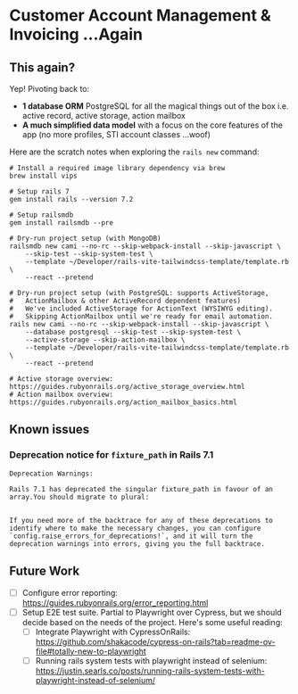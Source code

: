 # Customer Account Management & Invoicing ...Again

## This again?

Yep! Pivoting back to:

- **1 database ORM** PostgreSQL for all the magical things out of the box i.e. active record, active storage, action mailbox
- **A much simplified data model** with a focus on the core features of the app (no more profiles, STI account classes ...woof) 

Here are the scratch notes when exploring the `rails new` command:

```shell
# Install a required image library dependency via brew
brew install vips

# Setup rails 7
gem install rails --version 7.2

# Setup railsmdb
gem install railsmdb --pre

# Dry-run project setup (with MongoDB)
railsmdb new cami --no-rc --skip-webpack-install --skip-javascript \
	--skip-test --skip-system-test \
	--template ~/Developer/rails-vite-tailwindcss-template/template.rb \
	--react --pretend
	
# Dry-run project setup (with PostgreSQL: supports ActiveStorage, 
#   ActionMailbox & other ActiveRecord dependent features)
#   We've included ActiveStorage for ActionText (WYSIWYG editing).
#   Skipping ActionMailbox until we're ready for email automation.
rails new cami --no-rc --skip-webpack-install --skip-javascript \
	--database postgresql --skip-test --skip-system-test \
	--active-storage --skip-action-mailbox \
	--template ~/Developer/rails-vite-tailwindcss-template/template.rb \
	--react --pretend
	
# Active storage overview: https://guides.rubyonrails.org/active_storage_overview.html
# Action mailbox overview: https://guides.rubyonrails.org/action_mailbox_basics.html
```

## Known issues 

### Deprecation notice for `fixture_path` in Rails 7.1

```shell
Deprecation Warnings:

Rails 7.1 has deprecated the singular fixture_path in favour of an array.You should migrate to plural:


If you need more of the backtrace for any of these deprecations to
identify where to make the necessary changes, you can configure
`config.raise_errors_for_deprecations!`, and it will turn the
deprecation warnings into errors, giving you the full backtrace.
```

## Future Work

- [ ] Configure error reporting: <https://guides.rubyonrails.org/error_reporting.html>
- [ ] Setup E2E test suite. Partial to Playwright over Cypress, but we should decide based on the needs of the project. Here's some useful reading:
  - [ ] Integrate Playwright with CypressOnRails: <https://github.com/shakacode/cypress-on-rails?tab=readme-ov-file#totally-new-to-playwright>
  - [ ] Running rails system tests with playwright instead of selenium: https://justin.searls.co/posts/running-rails-system-tests-with-playwright-instead-of-selenium/ 